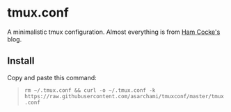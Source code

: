# tmux.conf

A minimalistic tmux configuration. Almost everything is from [Ham Cocke's](https://www.hamvocke.com/blog/a-guide-to-customizing-your-tmux-conf) blog.
## Install
Copy and paste this command:
> `rm ~/.tmux.conf && curl -o ~/.tmux.conf -k https://raw.githubusercontent.com/asarchami/tmuxconf/master/tmux.conf`
